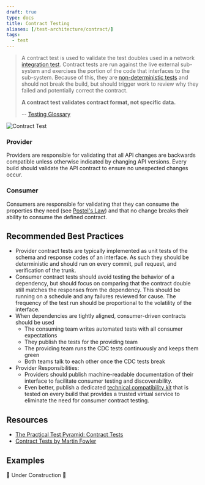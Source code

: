 ```yaml
---
draft: true
type: docs
title: Contract Testing
aliases: [/test-architecture/contract/]
tags:
  - test
---
```


> A contract test is used to validate the test doubles used in a network [integration test](../glossary#integration-test). Contract tests are run against the live external sub-system and exercises the portion of the code that interfaces to the sub-system. Because of this, they are [non-deterministic tests](../glossary#non-deterministic-test) and should not break the build, but should trigger work to review why they failed and potentially correct the contract.
>
> **A contract test validates contract format, not specific data.**
>
> -- [Testing Glossary](../glossary#contract-test)

![Contract Test](/images/testing-images/contract-test.png#width=50%)

### Provider

Providers are responsible for validating that all API changes are backwards compatible unless otherwise indicated by changing API
versions. Every build should validate the API contract to ensure no unexpected changes occur.

### Consumer

Consumers are responsible for validating that they can consume the properties they need (see [Postel's Law](https://en.wikipedia.org/wiki/Robustness_principle)) and that no change
breaks their ability to consume the defined contract.

## Recommended Best Practices

- Provider contract tests are typically implemented as unit tests of the schema and response codes of an interface. As such they should be deterministic and should run on every commit, pull request, and verification of the trunk.
- Consumer contract tests should avoid testing the behavior of a dependency, but should focus on comparing that the contract double still matches the responses from the dependency. This should be running on a schedule and any failures reviewed for cause. The frequency of the test run should be proportional to the volatility of the interface.
- When dependencies are tightly aligned, consumer-driven contracts should be used
  - The consuming team writes automated tests with all consumer expectations
  - They publish the tests for the providing team
  - The providing team runs the CDC tests continuously and keeps them green
  - Both teams talk to each other once the CDC tests break
- Provider Responsibilities:
  - Providers should publish machine-readable documentation of their interface to facilitate consumer testing and discoverability.
  - Even better, publish a dedicated [technical compatibility kit](https://paulhammant.com/2019/06/14/tcks-and-servirtium/) that is tested on every build that provides a trusted virtual service to eliminate the need for consumer contract testing.

## Resources

- [The Practical Test Pyramid: Contract Tests](https://martinfowler.com/articles/practical-test-pyramid.html#ContractTests)
- [Contract Tests by Martin Fowler](https://martinfowler.com/bliki/ContractTest.html)

## Examples

🚧 Under Construction 🚧
